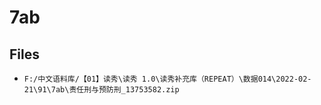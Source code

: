 # 7ab

## Files

- `F:/中文语料库/【01】读秀\读秀 1.0\读秀补充库（REPEAT）\数据014\2022-02-21\91\7ab\责任刑与预防刑_13753582.zip`
